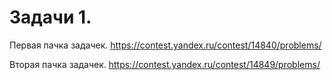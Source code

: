 # Задачи 1.
Первая пачка задачек.
https://contest.yandex.ru/contest/14840/problems/

Вторая пачка задачек.
https://contest.yandex.ru/contest/14849/problems/